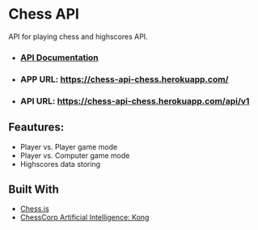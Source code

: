 # Chess API
API for playing chess and highscores API.
* ### [API Documentation](https://documenter.getpostman.com/view/1741165/chess-api/7Lof2bk#intro)


* ### APP URL: https://chess-api-chess.herokuapp.com/
* ### API URL: https://chess-api-chess.herokuapp.com/api/v1

## Feautures:

* Player vs. Player game mode
* Player vs. Computer game mode
* Highscores data storing


## Built With

* [Chess.js](https://github.com/jhlywa/chess.js)
* [ChessCorp Artificial Intelligence: Kong](https://www.npmjs.com/package/chess-ai-kong)
